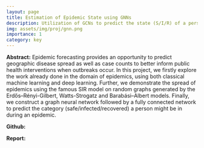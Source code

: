 ```yaml
---
layout: page
title: Estimation of Epidemic State using GNNs
description: Utilization of GCNs to predict the state (S/I/R) of a person in a small-world network during an epidemic.
img: assets/img/proj/gnn.png
importance: 1
category: key
---
```


**Abstract:** Epidemic forecasting provides an opportunity to predict geographic disease spread as well as case counts to better inform public health interventions when outbreaks occur. In this project, we firstly explore the work already done in the domain of epidemics, using both classical machine learning and deep learning. Further, we demonstrate the spread of epidemics using the famous SIR model on random graphs generated by the Erdős–Rényi-Gilbert, Watts-Strogatz and Barabási–Albert models. Finally, we construct a graph neural network followed by a fully connected network to predict the category (safe/infected/recovered) a person might be in during an epidemic.

**Github:** <a href="https://github.com/EeshaanJain/CS768-Project" title="GitHub"><i class="fab fa-github"></i></a>

**Report:** <a href="https://github.com/EeshaanJain/CS768-Project/blob/main/Report.pdf" title="Book"><i class="fas fa-book"></i></a>


